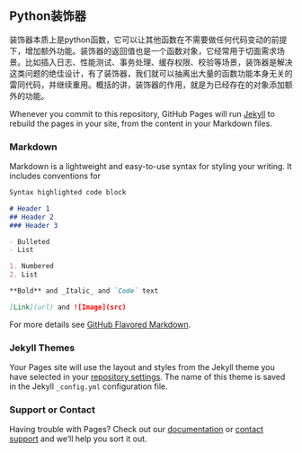 ## Python装饰器

装饰器本质上是python函数，它可以让其他函数在不需要做任何代码变动的前提下，增加额外功能。装饰器的返回值也是一个函数对象，它经常用于切面需求场景。比如插入日志、性能测试、事务处理、缓存权限、校验等场景，装饰器是解决这类问题的绝佳设计，有了装饰器，我们就可以抽离出大量的函数功能本身无关的雷同代码，并继续重用。概括的讲，装饰器的作用，就是为已经存在的对象添加额外的功能。

Whenever you commit to this repository, GitHub Pages will run [Jekyll](https://jekyllrb.com/) to rebuild the pages in your site, from the content in your Markdown files.

### Markdown

Markdown is a lightweight and easy-to-use syntax for styling your writing. It includes conventions for

```markdown
Syntax highlighted code block

# Header 1
## Header 2
### Header 3

- Bulleted
- List

1. Numbered
2. List

**Bold** and _Italic_ and `Code` text

[Link](url) and ![Image](src)
```

For more details see [GitHub Flavored Markdown](https://guides.github.com/features/mastering-markdown/).

### Jekyll Themes

Your Pages site will use the layout and styles from the Jekyll theme you have selected in your [repository settings](https://github.com/zzq22018203/Python/settings). The name of this theme is saved in the Jekyll `_config.yml` configuration file.

### Support or Contact

Having trouble with Pages? Check out our [documentation](https://help.github.com/categories/github-pages-basics/) or [contact support](https://github.com/contact) and we’ll help you sort it out.
